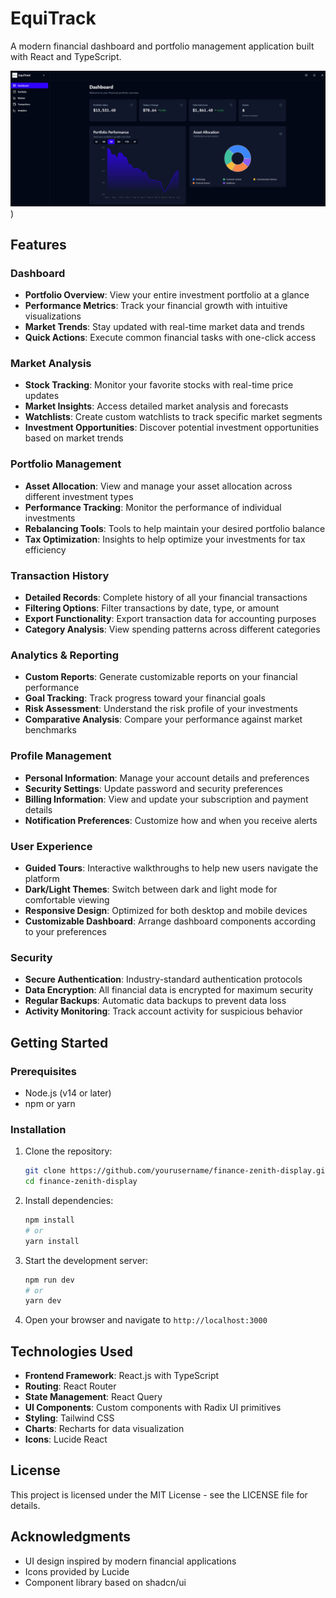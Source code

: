 # EquiTrack

A modern financial dashboard and portfolio management application built with React and TypeScript.

![EquiTrack](https://github.com/AbhilashAnand06/EpicTrack/blob/main/Dashboard.png?raw=true))

## Features

### Dashboard

- **Portfolio Overview**: View your entire investment portfolio at a glance
- **Performance Metrics**: Track your financial growth with intuitive visualizations
- **Market Trends**: Stay updated with real-time market data and trends
- **Quick Actions**: Execute common financial tasks with one-click access

### Market Analysis

- **Stock Tracking**: Monitor your favorite stocks with real-time price updates
- **Market Insights**: Access detailed market analysis and forecasts
- **Watchlists**: Create custom watchlists to track specific market segments
- **Investment Opportunities**: Discover potential investment opportunities based on market trends

### Portfolio Management

- **Asset Allocation**: View and manage your asset allocation across different investment types
- **Performance Tracking**: Monitor the performance of individual investments
- **Rebalancing Tools**: Tools to help maintain your desired portfolio balance
- **Tax Optimization**: Insights to help optimize your investments for tax efficiency

### Transaction History

- **Detailed Records**: Complete history of all your financial transactions
- **Filtering Options**: Filter transactions by date, type, or amount
- **Export Functionality**: Export transaction data for accounting purposes
- **Category Analysis**: View spending patterns across different categories

### Analytics & Reporting

- **Custom Reports**: Generate customizable reports on your financial performance
- **Goal Tracking**: Track progress toward your financial goals
- **Risk Assessment**: Understand the risk profile of your investments
- **Comparative Analysis**: Compare your performance against market benchmarks

### Profile Management

- **Personal Information**: Manage your account details and preferences
- **Security Settings**: Update password and security preferences
- **Billing Information**: View and update your subscription and payment details
- **Notification Preferences**: Customize how and when you receive alerts

### User Experience

- **Guided Tours**: Interactive walkthroughs to help new users navigate the platform
- **Dark/Light Themes**: Switch between dark and light mode for comfortable viewing
- **Responsive Design**: Optimized for both desktop and mobile devices
- **Customizable Dashboard**: Arrange dashboard components according to your preferences

### Security

- **Secure Authentication**: Industry-standard authentication protocols
- **Data Encryption**: All financial data is encrypted for maximum security
- **Regular Backups**: Automatic data backups to prevent data loss
- **Activity Monitoring**: Track account activity for suspicious behavior

## Getting Started

### Prerequisites

- Node.js (v14 or later)
- npm or yarn

### Installation

1. Clone the repository:
   ```bash
   git clone https://github.com/yourusername/finance-zenith-display.git
   cd finance-zenith-display
   ```

2. Install dependencies:
   ```bash
   npm install
   # or
   yarn install
   ```

3. Start the development server:
   ```bash
   npm run dev
   # or
   yarn dev
   ```

4. Open your browser and navigate to `http://localhost:3000`

## Technologies Used

- **Frontend Framework**: React.js with TypeScript
- **Routing**: React Router
- **State Management**: React Query
- **UI Components**: Custom components with Radix UI primitives
- **Styling**: Tailwind CSS
- **Charts**: Recharts for data visualization
- **Icons**: Lucide React

## License

This project is licensed under the MIT License - see the LICENSE file for details.

## Acknowledgments

- UI design inspired by modern financial applications
- Icons provided by Lucide
- Component library based on shadcn/ui
